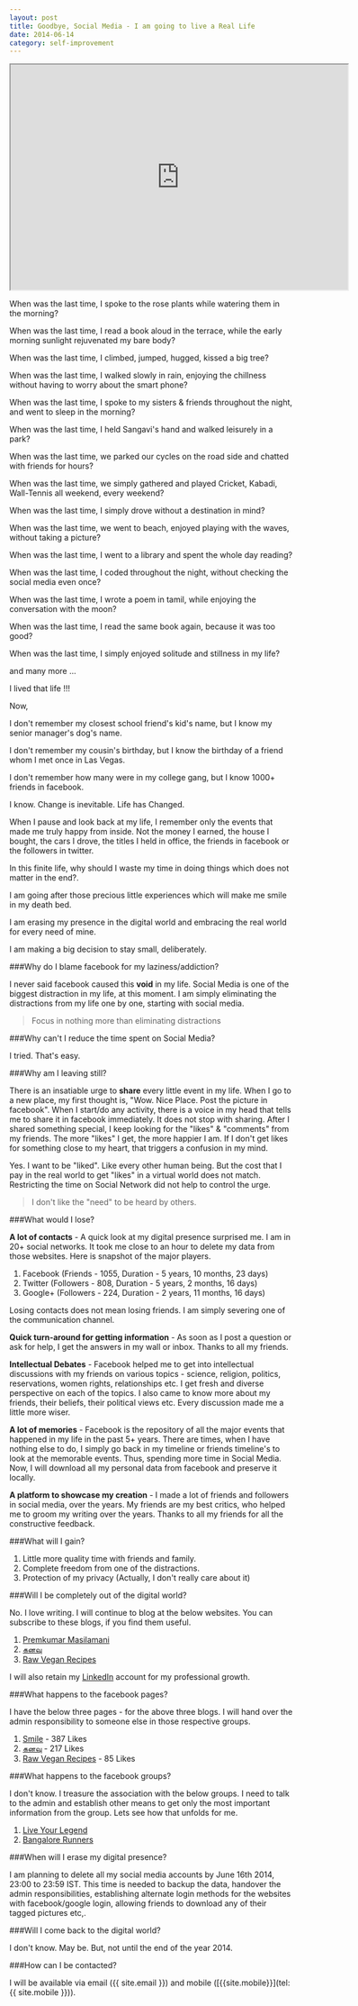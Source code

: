 ```yaml
---
layout: post
title: Goodbye, Social Media - I am going to live a Real Life
date: 2014-06-14
category: self-improvement
---
```


<div style="text-align: center;">
<iframe width="600" height="400"
src="http://www.youtube.com/embed/Z7dLU6fk9QY">
</iframe>
</div>

When was the last time, I spoke to the rose plants while watering them in the morning?

When was the last time, I read a book aloud in the terrace, while the early morning sunlight rejuvenated my bare body?

When was the last time, I climbed, jumped, hugged, kissed a big tree?

When was the last time, I walked slowly in rain, enjoying the chillness without having to worry about the smart phone?

When was the last time, I spoke to my sisters & friends throughout the night, and went to sleep in the morning?

When was the last time, I held Sangavi's hand and walked leisurely in a park?

When was the last time, we parked our cycles on the road side and chatted with friends for hours?

When was the last time, we simply gathered and played Cricket, Kabadi, Wall-Tennis all weekend, every weekend?

When was the last time, I simply drove without a destination in mind?

When was the last time, we went to beach, enjoyed playing with the waves, without taking a picture?

When was the last time, I went to a library and spent the whole day reading?

When was the last time, I coded throughout the night, without checking the social media even once?

When was the last time, I wrote a poem in tamil, while enjoying the conversation with the moon?

When was the last time, I read the same book again, because it was too good?

When was the last time, I simply enjoyed solitude and stillness in my life?

and many more ...

I lived that life !!!

Now, 

I don't remember my closest school friend's kid's name, but I know my senior manager's dog's name.

I don't remember my cousin's birthday, but I know the birthday of a friend whom I met once in Las Vegas. 

I don't remember how many were in my college gang, but I know 1000+ friends in facebook.

I know. Change is inevitable. Life has Changed.

When I pause and look back at my life, I remember only the events that made me truly happy from inside. Not the money I earned, the house I bought, the cars I drove, the titles I held in office, the friends in facebook or the followers in twitter.

In this finite life, why should I waste my time in doing things which does not matter in the end?.

I am going after those precious little experiences which will make me smile in my death bed. 

I am erasing my presence in the digital world and embracing the real world for every need of mine. 

I am making a big decision to stay small, deliberately.

###Why do I blame facebook for my laziness/addiction?

I never said facebook caused this **void** in my life. Social Media is one of the biggest distraction in my life, at this moment. I am simply eliminating the distractions from my life one by one, starting with social media.

> Focus in nothing more than eliminating distractions

###Why can't I reduce the time spent on Social Media?

I tried. That's easy. 

###Why am I leaving still?

There is an insatiable urge to **share** every little event in my life. When I go to a new place, my first thought is, "Wow. Nice Place. Post the picture in facebook". When I start/do any activity, there is a voice in my head that tells me to share it in facebook immediately. It does not stop with sharing. After I shared something special, I keep looking for the "likes" & "comments" from my friends. The more "likes" I get, the more happier I am. If I don't get likes for something close to my heart, that triggers a confusion in my mind.

Yes. I want to be "liked". Like every other human being. But the cost that I pay in the real world to get "likes" in a virtual world does not match. Restricting the time on Social Network did not help to control the urge.

> I don't like the "need" to be heard by others.

###What would I lose?

**A lot of contacts** - A quick look at my digital presence surprised me. I am in 20+ social networks. It took me close to an hour to delete my data from those websites. Here is snapshot of the major players.

1. Facebook (Friends - 1055, Duration - 5 years, 10 months, 23 days)
2. Twitter (Followers - 808, Duration - 5 years, 2 months, 16 days)
3. Google+ (Followers - 224, Duration - 2 years, 11 months, 16 days)

Losing contacts does not mean losing friends. I am simply severing one of the communication channel.

**Quick turn-around for getting information** - As soon as I post a question or ask for help, I get the answers in my wall or inbox. Thanks to all my friends.

**Intellectual Debates** - Facebook helped me to get into intellectual discussions with my friends on various topics - science, religion, politics, reservations, women rights, relationships etc. I get fresh and diverse perspective on each of the topics. I also came to know more about my friends, their beliefs, their political views etc. Every discussion made me a little more wiser.

**A lot of memories** - Facebook is the repository of all the major events that happened in my life in the past 5+ years. There are times, when I have nothing else to do, I simply go back in my timeline or friends timeline's to look at the memorable events. Thus, spending more time in Social Media. Now, I will download all my personal data from facebook and preserve it locally.

**A platform to showcase my creation** - I made a lot of friends and followers in social media, over the years. My friends are my best critics, who helped me to groom my writing over the years. Thanks to all my friends for all the constructive feedback.

###What will I gain?

1. Little more quality time with friends and family. 
2. Complete freedom from one of the distractions. 
3. Protection of my privacy (Actually, I don't really care about it)

###Will I be completely out of the digital world?

No. I love writing. I will continue to blog at the below websites. You can subscribe to these blogs, if you find them useful.

1. [Premkumar Masilamani]({{site.url}})
2. [கனவு]({{site.tamil}})
3. [Raw Vegan Recipes]({{site.rawvegan}})

I will also retain my [LinkedIn]({{site.linkedin}}) account for my professional growth.

###What happens to the facebook pages?

I have the below three pages - for the above three blogs. I will hand over the admin responsibility to someone else in those respective groups.

1. [Smile](https://www.facebook.com/pages/Smile/198951406823334) - 387 Likes
2. [கனவு](https://www.facebook.com/pages/கனவு/191412134244330) - 217 Likes
3. [Raw Vegan Recipes](https://www.facebook.com/pages/Raw-Vegan-Recipes/433202373429107) - 85 Likes

###What happens to the facebook groups?

I don't know. I treasure the association with the below groups. I need to talk to the admin and establish other means to get only the most important information from the group. Lets see how that unfolds for me.

1. [Live Your Legend](https://www.facebook.com/groups/LYLcreatorsguild/)
2. [Bangalore Runners](https://www.facebook.com/groups/233302930081964/)

###When will I erase my digital presence?

I am planning to delete all my social media accounts by June 16th 2014, 23:00 to 23:59 IST. This time is needed to backup the data, handover the admin responsibilities, establishing alternate login methods for the websites with facebook/google login, allowing friends to download any of their tagged pictures etc,.

###Will I come back to the digital world?

I don't know. May be. But, not until the end of the year 2014.

###How can I be contacted?

I will be available via email ({{ site.email }}) and mobile ([{{site.mobile}}](tel:{{ site.mobile }})).
